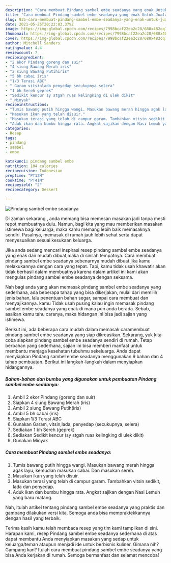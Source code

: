 ```yaml
---
description: "Cara membuat Pindang sambel embe seadanya yang enak Untuk Jualan"
title: "Cara membuat Pindang sambel embe seadanya yang enak Untuk Jualan"
slug: 935-cara-membuat-pindang-sambel-embe-seadanya-yang-enak-untuk-jualan
date: 2021-05-25T20:22:03.379Z
image: https://img-global.cpcdn.com/recipes/7998bcaf22ea2c28/680x482cq70/pindang-sambel-embe-seadanya-foto-resep-utama.jpg
thumbnail: https://img-global.cpcdn.com/recipes/7998bcaf22ea2c28/680x482cq70/pindang-sambel-embe-seadanya-foto-resep-utama.jpg
cover: https://img-global.cpcdn.com/recipes/7998bcaf22ea2c28/680x482cq70/pindang-sambel-embe-seadanya-foto-resep-utama.jpg
author: Mitchell Sanders
ratingvalue: 4.4
reviewcount: 7
recipeingredient:
- "2 ekor Pindang goreng dan suir"
- "4 siung Bawang Merah iris"
- "2 siung Bawang Putihiris"
- "5 bh cabai iris"
- "1/3 Terasi ABC"
- " Garam vitsinlada penyedap secukupnya selera"
- "1 bh Sereh geprek"
- "Sedikit kencur sy stgah ruas kelingking di ulek dikit"
- " Minyak"
recipeinstructions:
- "Tumis bawang putih hingga wangi. Masukan bawang merah hingga agak layu, kemudian masukan cabai. Dan masukan sereh."
- "Masukan ikan yang telah disuir."
- "Masukan terasi yang telah di campur garam. Tambahkan vitsin sedikit, lada dan penyedap."
- "Aduk ikan dan bumbu hingga rata. Angkat sajikan dengan Nasi Lemuh yang baru matang."
categories:
- Resep
tags:
- pindang
- sambel
- embe

katakunci: pindang sambel embe 
nutrition: 104 calories
recipecuisine: Indonesian
preptime: "PT12M"
cooktime: "PT41M"
recipeyield: "2"
recipecategory: Dessert

---
```



![Pindang sambel embe seadanya](https://img-global.cpcdn.com/recipes/7998bcaf22ea2c28/680x482cq70/pindang-sambel-embe-seadanya-foto-resep-utama.jpg)

Di zaman  sekarang , anda memang bisa memesan masakan jadi tanpa mesti repot membuatnya dulu. Namun, bagi kita yang mau memberikan masakan istimewa bagi keluarga, maka kamu memang lebih baik memasaknya sendiri. Pasalnya, memasak di rumah jauh lebih sehat serta dapat menyesuaikan sesuai kesukaan keluarga.

Jika anda sedang mencari inspirasi resep pindang sambel embe seadanya yang enak dan mudah dibuat,maka di sinilah tempatnya. Cara membuat pindang sambel embe seadanya  sebenarnya mudah dibuat jika kamu melakukannya dengan cara yang tepat. Tapi, kamu tidak usah khawatir akan tidak berhasil dalam membuatnya 
karena dalam artikel ini kami akan mengulas pindang sambel embe seadanya dengan seksama.  



Nah bagi anda yang akan memasak pindang sambel embe seadanya yang sederhana, ada beberapa tahap yang bisa dikerjakan, mulai dari memilih jenis bahan, lalu penentuan bahan segar, sampai cara membuat dan menyajikannya. kamu Tidak usah pusing kalau ingin memasak pindang sambel embe seadanya yang enak di mana pun anda berada. Sebab, asalkan kamu  tahu caranya, maka hidangan ini bisa jadi sajian yang istimewa.

Berikut ini, ada beberapa cara mudah dalam memasak caramembuat pindang sambel embe seadanya yang siap dikreasikan. Sekarang, yuk kita coba siapkan pindang sambel embe seadanya sendiri di rumah. Tetap berbahan yang sederhana, sajian ini bisa memberi manfaat untuk membantu menjaga kesehatan tubuhmu sekeluarga. Anda dapat menyiapkan Pindang sambel embe seadanya menggunakan 9 bahan dan 4 tahap pembuatan. Berikut ini langkah-langkah dalam menyiapkan hidangannya.

<!--inarticleads1-->

##### Bahan-bahan dan bumbu yang digunakan untuk pembuatan Pindang sambel embe seadanya:

1. Ambil 2 ekor Pindang (goreng dan suir)
1. Siapkan 4 siung Bawang Merah (iris)
1. Ambil 2 siung Bawang Putih(iris)
1. Ambil 5 bh cabai (iris)
1. Siapkan 1/3 Terasi ABC
1. Gunakan  Garam, vitsin,lada, penyedap (secukupnya, selera)
1. Sediakan 1 bh Sereh (geprek)
1. Sediakan Sedikit kencur (sy stgah ruas kelingking di ulek dikit)
1. Gunakan  Minyak




<!--inarticleads2-->

##### Cara membuat Pindang sambel embe seadanya:

1. Tumis bawang putih hingga wangi. Masukan bawang merah hingga agak layu, kemudian masukan cabai. Dan masukan sereh.
1. Masukan ikan yang telah disuir.
1. Masukan terasi yang telah di campur garam. Tambahkan vitsin sedikit, lada dan penyedap.
1. Aduk ikan dan bumbu hingga rata. Angkat sajikan dengan Nasi Lemuh yang baru matang.




Nah, itulah artikel tentang  pindang sambel embe seadanya  yang praktis dan gampang dilakukan versi kita. Semoga anda bisa mempraktekkannya dengan hasil yang terbaik. 

Terima kasih kamu telah membaca resep yang tim kami tampilkan di sini. Harapan kami, resep  Pindang sambel embe seadanya sederhana di atas dapat membantu Anda menyiapkan masakan yang sedap untuk keluarga/teman ataupun menjadi ide untuk berbisnis kuliner. Gimana nih? Gampang kan? Itulah cara membuat pindang sambel embe seadanya yang bisa Anda kerjakan di rumah. Semoga bermanfaat dan selamat mencoba!

